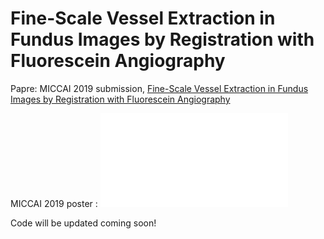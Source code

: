 # Fine-Scale Vessel Extraction in Fundus Images by Registration with Fluorescein Angiography

Papre: MICCAI 2019 submission, [Fine-Scale Vessel Extraction in Fundus Images by Registration with Fluorescein Angiography](https://doi.org/10.1007/978-3-030-32239-7_86)

MICCAI 2019 poster : ![img/MICCAI_2019_poster.pdf](img/MICCAI_2019_poster.pdf)

Code will be updated coming soon!
<!--
Method
1. Registration and Vessel Extraction of FA Frames
![drawing alt text](https://docs.google.com/drawings/d/18QkSozUjbhO82psF1kfE6xpGPN90V-wGtu0fJvmokDI/export/png)
2. Registration of FA and Fundus image
![drawing alt text](https://docs.google.com/drawings/d/1aw6Pwv-o2xb1BObZENspnB2iGiWWN34eKoKDbxT_rCc/export/png)
3. Postprocessing
![drawing alt text](https://docs.google.com/drawings/d/1FqjAvwObMWQp4OxPiUYPoLkqY0_djtmMHlNLuu-iFxE/export/png)
4. Self-Training
![drawing alt text](https://docs.google.com/drawings/d/1RTmcClFZY4E4erEYMhEc3f3jq68_Adv7PCYEKpPPo44/export/png)
-->

<!--
Result
![drawing alt text](https://docs.google.com/drawings/d/1oeAMFWDjx3b3783G_URXbvW4rqj4zXxJApnTha4iyc0/export/png)
-->

